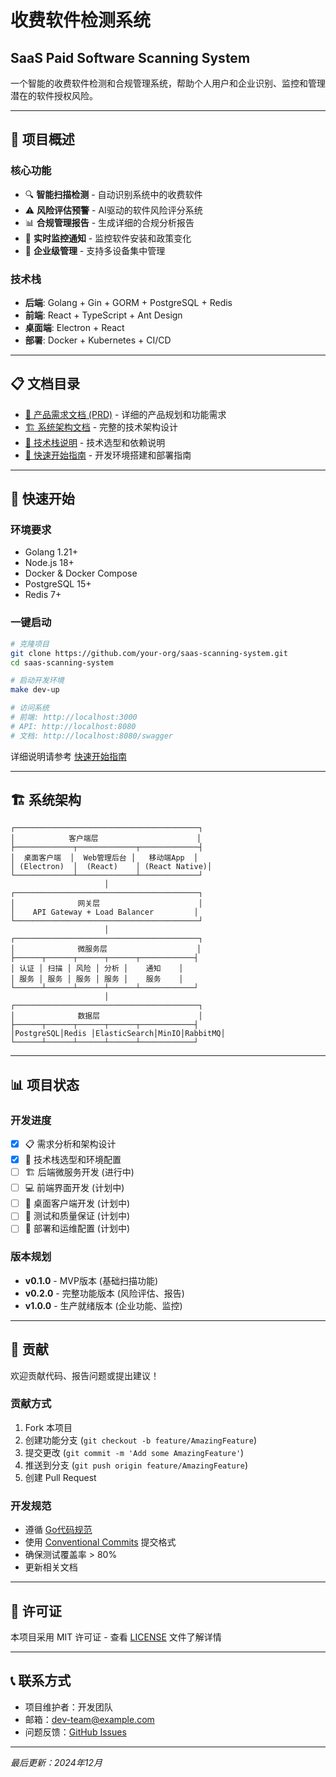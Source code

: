 # 收费软件检测系统
## SaaS Paid Software Scanning System

一个智能的收费软件检测和合规管理系统，帮助个人用户和企业识别、监控和管理潜在的软件授权风险。

---

## 🎯 项目概述

### 核心功能
- 🔍 **智能扫描检测** - 自动识别系统中的收费软件
- ⚠️ **风险评估预警** - AI驱动的软件风险评分系统  
- 📊 **合规管理报告** - 生成详细的合规分析报告
- 🔔 **实时监控通知** - 监控软件安装和政策变化
- 🏢 **企业级管理** - 支持多设备集中管理

### 技术栈
- **后端**: Golang + Gin + GORM + PostgreSQL + Redis
- **前端**: React + TypeScript + Ant Design
- **桌面端**: Electron + React
- **部署**: Docker + Kubernetes + CI/CD

---

## 📋 文档目录

- [📖 产品需求文档 (PRD)](./PRD.md) - 详细的产品规划和功能需求
- [🏗️ 系统架构文档](./架构文档.md) - 完整的技术架构设计
- [🔧 技术栈说明](./技术栈说明.md) - 技术选型和依赖说明
- [🚀 快速开始指南](./快速开始.md) - 开发环境搭建和部署指南

---

## 🚀 快速开始

### 环境要求
- Golang 1.21+
- Node.js 18+
- Docker & Docker Compose
- PostgreSQL 15+
- Redis 7+

### 一键启动
```bash
# 克隆项目
git clone https://github.com/your-org/saas-scanning-system.git
cd saas-scanning-system

# 启动开发环境
make dev-up

# 访问系统
# 前端: http://localhost:3000
# API: http://localhost:8080
# 文档: http://localhost:8080/swagger
```

详细说明请参考 [快速开始指南](./快速开始.md)

---

## 🏗️ 系统架构

```
┌─────────────────────────────────────────┐
│            客户端层                      │
├─────────────┬─────────────┬─────────────┤
│  桌面客户端  │  Web管理后台 │   移动端App  │
│ (Electron)  │  (React)    │ (React Native)│
└─────────────┴─────────────┴─────────────┘
                     │
┌─────────────────────────────────────────┐
│              网关层                      │
│    API Gateway + Load Balancer         │
└─────────────────────────────────────────┘
                     │
┌─────────────────────────────────────────┐
│              微服务层                    │
├──────┬──────┬──────┬──────┬────────────┤
│ 认证 │ 扫描 │ 风险 │ 分析 │    通知    │
│ 服务 │ 服务 │ 服务 │ 服务 │    服务    │
└──────┴──────┴──────┴──────┴────────────┘
                     │
┌─────────────────────────────────────────┐
│              数据层                      │
├──────┬──────┬──────┬──────┬────────────┤
│PostgreSQL│Redis │ElasticSearch│MinIO│RabbitMQ│
└──────┴──────┴──────┴──────┴────────────┘
```

---

## 📊 项目状态

### 开发进度
- [x] 📋 需求分析和架构设计
- [x] 🔧 技术栈选型和环境配置  
- [ ] 🏗️ 后端微服务开发 (进行中)
- [ ] 💻 前端界面开发 (计划中)
- [ ] 📱 桌面客户端开发 (计划中)
- [ ] 🧪 测试和质量保证 (计划中)
- [ ] 🚀 部署和运维配置 (计划中)

### 版本规划
- **v0.1.0** - MVP版本 (基础扫描功能)
- **v0.2.0** - 完整功能版本 (风险评估、报告)
- **v1.0.0** - 生产就绪版本 (企业功能、监控)

---

## 🤝 贡献

欢迎贡献代码、报告问题或提出建议！

### 贡献方式
1. Fork 本项目
2. 创建功能分支 (`git checkout -b feature/AmazingFeature`)
3. 提交更改 (`git commit -m 'Add some AmazingFeature'`)
4. 推送到分支 (`git push origin feature/AmazingFeature`)
5. 创建 Pull Request

### 开发规范
- 遵循 [Go代码规范](https://github.com/golang/go/wiki/CodeReviewComments)
- 使用 [Conventional Commits](https://www.conventionalcommits.org/) 提交格式
- 确保测试覆盖率 > 80%
- 更新相关文档

---

## 📄 许可证

本项目采用 MIT 许可证 - 查看 [LICENSE](LICENSE) 文件了解详情

---

## 📞 联系方式

- 项目维护者：开发团队
- 邮箱：dev-team@example.com
- 问题反馈：[GitHub Issues](https://github.com/your-org/saas-scanning-system/issues)

---

*最后更新：2024年12月*

